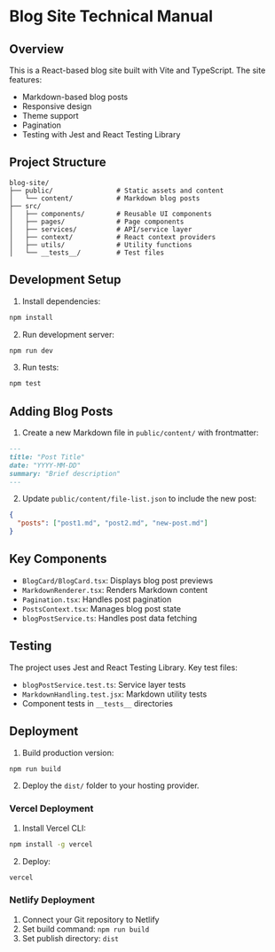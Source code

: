 # Blog Site Technical Manual

## Overview

This is a React-based blog site built with Vite and TypeScript. The site features:

- Markdown-based blog posts
- Responsive design
- Theme support
- Pagination
- Testing with Jest and React Testing Library

## Project Structure

```
blog-site/
├── public/                # Static assets and content
│   └── content/           # Markdown blog posts
├── src/
│   ├── components/        # Reusable UI components
│   ├── pages/             # Page components
│   ├── services/          # API/service layer
│   ├── context/           # React context providers
│   ├── utils/             # Utility functions
│   └── __tests__/         # Test files
```

## Development Setup

1. Install dependencies:

```bash
npm install
```

2. Run development server:

```bash
npm run dev
```

3. Run tests:

```bash
npm test
```

## Adding Blog Posts

1. Create a new Markdown file in `public/content/` with frontmatter:

```markdown
---
title: "Post Title"
date: "YYYY-MM-DD"
summary: "Brief description"
---
```

2. Update `public/content/file-list.json` to include the new post:

```json
{
  "posts": ["post1.md", "post2.md", "new-post.md"]
}
```

## Key Components

- `BlogCard/BlogCard.tsx`: Displays blog post previews
- `MarkdownRenderer.tsx`: Renders Markdown content
- `Pagination.tsx`: Handles post pagination
- `PostsContext.tsx`: Manages blog post state
- `blogPostService.ts`: Handles post data fetching

## Testing

The project uses Jest and React Testing Library. Key test files:

- `blogPostService.test.ts`: Service layer tests
- `MarkdownHandling.test.jsx`: Markdown utility tests
- Component tests in `__tests__` directories

## Deployment

1. Build production version:

```bash
npm run build
```

2. Deploy the `dist/` folder to your hosting provider.

### Vercel Deployment

1. Install Vercel CLI:

```bash
npm install -g vercel
```

2. Deploy:

```bash
vercel
```

### Netlify Deployment

1. Connect your Git repository to Netlify
2. Set build command: `npm run build`
3. Set publish directory: `dist`
